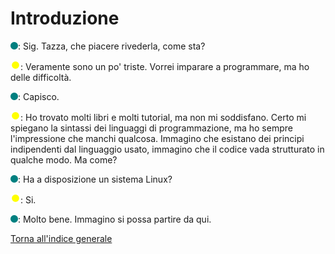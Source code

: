 # Introduzione

![](images/people/tess.png): Sig. Tazza, che piacere rivederla, come sta?

![](images/people/tazza.png): Veramente sono un po' triste. Vorrei imparare a programmare, ma ho delle difficoltà.

![](images/people/tess.png): Capisco.

![](images/people/tazza.png): Ho trovato molti libri e molti tutorial, ma non mi soddisfano. Certo mi spiegano la sintassi dei linguaggi di programmazione, ma ho sempre l'impressione che manchi qualcosa. Immagino che esistano dei principi indipendenti dal linguaggio usato, immagino che il codice vada strutturato in qualche modo. Ma come?

![](images/people/tess.png): Ha a disposizione un sistema Linux?

![](images/people/tazza.png): Si.

![](images/people/tess.png): Molto bene. Immagino si possa partire da qui.

[Torna all'indice generale](README.md)
